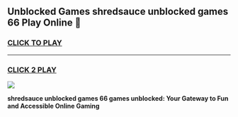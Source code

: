 
## Unblocked Games shredsauce unblocked games 66 Play Online 👋
<h3>
<a href="https://news.freeplayer.one?title=shredsauce_unblocked_games_66&ref=17F">CLICK TO PLAY</a></h3>
<hr>

<h3>
<a href="https://news.freeplayer.one?title=shredsauce_unblocked_games_66&ref=17F">CLICK 2 PLAY</a>
  
</h3>

<a href="https://news.freeplayer.one?title=shredsauce_unblocked_games_66&ref=17F/"><img src="https://clearcache.store/games.png"></a>


**shredsauce unblocked games 66 games unblocked: Your Gateway to Fun and Accessible Online Gaming**

